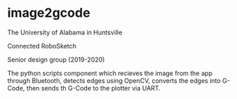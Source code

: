 # image2gcode
The University of Alabama in Huntsville

Connected RoboSketch

Senior design group (2019-2020)

The python scripts component which recieves the image from the app through Bluetooth, detects edges using OpenCV, converts the edges into G-Code, then sends th G-Code to the plotter via UART.

